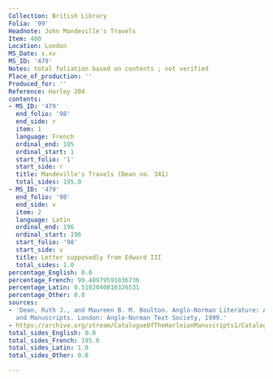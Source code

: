 ```yaml
---
Collection: British Library
Folia: '99'
Headnote: John Mandeville's Travels
Item: 480
Location: London
MS_Date: s.xv
MS_ID: '479'
Notes: total foliation based on contents ; not verified
Place_of_production: ''
Produced_for: ''
Reference: Harley 204
contents:
- MS_ID: '479'
  end_folio: '98'
  end_side: r
  item: 1
  language: French
  ordinal_end: 195
  ordinal_start: 1
  start_folio: '1'
  start_side: r
  title: Mandeville's Travels (Dean no. 341)
  total_sides: 195.0
- MS_ID: '479'
  end_folio: '98'
  end_side: v
  item: 2
  language: Latin
  ordinal_end: 196
  ordinal_start: 196
  start_folio: '98'
  start_side: v
  title: Letter supposedly from Edward III
  total_sides: 1.0
percentage_English: 0.0
percentage_French: 99.48979591836736
percentage_Latin: 0.5102040816326531
percentage_Other: 0.0
sources:
- 'Dean, Ruth J., and Maureen B. M. Boulton. Anglo-Norman Literature: A Guide to Texts
  and Manuscripts. London: Anglo-Norman Text Society, 1999.'
- https://archive.org/stream/CatalogueOfTheHarleianManuscripts1/Catalogue_of_the_Harleian_Manuscripts_1#page/n112/mode/1up/search/1208
total_sides_English: 0.0
total_sides_French: 195.0
total_sides_Latin: 1.0
total_sides_Other: 0.0

---
```

